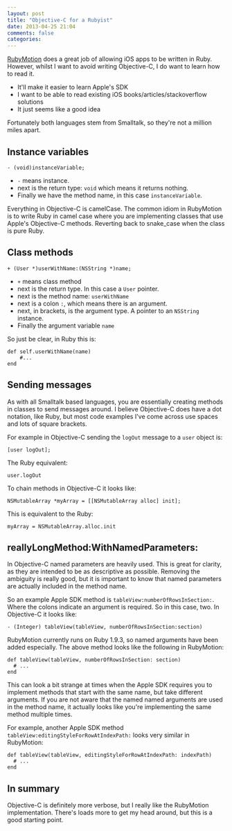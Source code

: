 ```yaml
---
layout: post
title: "Objective-C for a Rubyist"
date: 2013-04-25 21:04
comments: false
categories:
---
```


[RubyMotion](http://www.rubymotion.com/) does a great job of allowing iOS apps to be written in Ruby. However,
whilst I want to avoid writing Objective-C, I do want to learn how to read it.

- It'll make it easier to learn Apple's SDK
- I want to be able to read existing iOS books/articles/stackoverflow solutions
- It just seems like a good idea

Fortunately both languages stem from Smalltalk, so they're not a million miles
apart.

## Instance variables

    - (void)instanceVariable;

- `-` means instance.
- next is the return type: `void` which means it returns nothing.
- Finally we have the method name, in this case `instanceVariable`.

Everything in Objective-C is camelCase. The common idiom in
 RubyMotion is to write Ruby in camel case where you are implementing
 classes that use Apple's Objective-C methods. Reverting back to snake_case when
 the class is pure Ruby.

## Class methods

    + (User *)userWithName:(NSString *)name;

- `+` means class method
- next is the return type. In this case a `User` pointer.
- next is the method name: `userWithName`
- next is a colon `:`, which means there is an argument.
- next, in brackets, is the argument type. A pointer to an `NSString` instance.
- Finally the argument variable `name`

So just be clear, in Ruby this is:

    def self.userWithName(name)
    	#...
    end

## Sending messages

As with all Smalltalk based languages, you are essentially creating methods in
classes to send messages around. I believe Objective-C does have a dot notation,
like Ruby, but most code examples I've come across use spaces and lots of square
brackets.

For example in Objective-C sending the `logOut` message to a `user` object is:

    [user logOut];

The Ruby equivalent:

    user.logOut

To chain methods in Objective-C it looks like:

    NSMutableArray *myArray = [[NSMutableArray alloc] init];

This is equivalent to the Ruby:

    myArray = NSMutableArray.alloc.init

## reallyLongMethod:WithNamedParameters:

In Objective-C named parameters are heavily used. This is great for clarity, as
they are intended to be as descriptive as possible. Removing the ambiguity is
really good, but it is important to know that named parameters are actually
included in the method name.

So an example Apple SDK method is `tableView:numberOfRowsInSection:`. Where the
colons indicate an argument is required. So in this case, two. In Objective-C it
looks like:

    - (Integer) tableView(tableView, numberOfRowsInSection:section)

RubyMotion currently runs on Ruby 1.9.3, so named arguments have been added
especially. The above method looks like the following in RubyMotion:

    def tableView(tableView, numberOfRowsInSection: section)
      # ...
    end

This can look a bit strange at times when the Apple SDK requires you to implement
methods that start with the same name, but take different arguments. If you are
not aware that the named named arguments are used in the method name, it actually
looks like you're implementing the same method multiple times.

For example, another Apple SDK method `tableView:editingStyleForRowAtIndexPath:` looks very similar in RubyMotion:

    def tableView(tableView, editingStyleForRowAtIndexPath: indexPath)
      # ...
    end

## In summary

Objective-C is definitely more verbose, but I really like the RubyMotion
implementation. There's loads more to get my head around, but this is a good
starting point.
